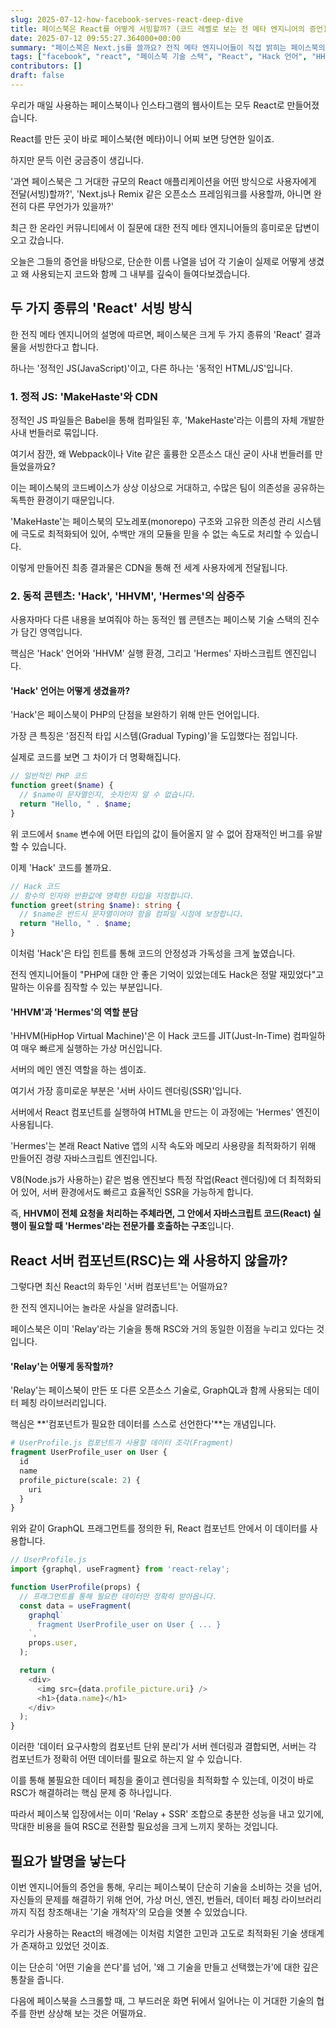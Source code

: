 ```yaml
---
slug: 2025-07-12-how-facebook-serves-react-deep-dive
title: 페이스북은 React를 어떻게 서빙할까? (코드 레벨로 보는 전 메타 엔지니어의 증언)
date: 2025-07-12 09:55:27.364000+00:00
summary: "페이스북은 Next.js를 쓸까요? 전직 메타 엔지니어들이 직접 밝히는 페이스북의 기술 스택. 'Hack' 언어는 어떻게 생겼는지, 사내 번들러 'MakeHaste'는 왜 만들었는지, 코드와 함께 그 비밀을 파헤쳐 봅니다."
tags: ["facebook", "react", "페이스북 기술 스택", "React", "Hack 언어", "HHVM", "Hermes", "Relay"]
contributors: []
draft: false
---
```


우리가 매일 사용하는 페이스북이나 인스타그램의 웹사이트는 모두 React로 만들어졌습니다.

React를 만든 곳이 바로 페이스북(현 메타)이니 어찌 보면 당연한 일이죠.

하지만 문득 이런 궁금증이 생깁니다.

'과연 페이스북은 그 거대한 규모의 React 애플리케이션을 어떤 방식으로 사용자에게 전달(서빙)할까?', 'Next.js나 Remix 같은 오픈소스 프레임워크를 사용할까, 아니면 완전히 다른 무언가가 있을까?'

최근 한 온라인 커뮤니티에서 이 질문에 대한 전직 메타 엔지니어들의 흥미로운 답변이 오고 갔습니다.

오늘은 그들의 증언을 바탕으로, 단순한 이름 나열을 넘어 각 기술이 실제로 어떻게 생겼고 왜 사용되는지 코드와 함께 그 내부를 깊숙이 들여다보겠습니다.

## 두 가지 종류의 'React' 서빙 방식

한 전직 메타 엔지니어의 설명에 따르면, 페이스북은 크게 두 가지 종류의 'React' 결과물을 서빙한다고 합니다.

하나는 '정적인 JS(JavaScript)'이고, 다른 하나는 '동적인 HTML/JS'입니다.

### 1. 정적 JS: 'MakeHaste'와 CDN

정적인 JS 파일들은 Babel을 통해 컴파일된 후, 'MakeHaste'라는 이름의 자체 개발한 사내 번들러로 묶입니다.

여기서 잠깐, 왜 Webpack이나 Vite 같은 훌륭한 오픈소스 대신 굳이 사내 번들러를 만들었을까요?

이는 페이스북의 코드베이스가 상상 이상으로 거대하고, 수많은 팀이 의존성을 공유하는 독특한 환경이기 때문입니다.

'MakeHaste'는 페이스북의 모노레포(monorepo) 구조와 고유한 의존성 관리 시스템에 극도로 최적화되어 있어, 수백만 개의 모듈을 믿을 수 없는 속도로 처리할 수 있습니다.

이렇게 만들어진 최종 결과물은 CDN을 통해 전 세계 사용자에게 전달됩니다.

### 2. 동적 콘텐츠: 'Hack', 'HHVM', 'Hermes'의 삼중주

사용자마다 다른 내용을 보여줘야 하는 동적인 웹 콘텐츠는 페이스북 기술 스택의 진수가 담긴 영역입니다.

핵심은 'Hack' 언어와 'HHVM' 실행 환경, 그리고 'Hermes' 자바스크립트 엔진입니다.

#### 'Hack' 언어는 어떻게 생겼을까?

'Hack'은 페이스북이 PHP의 단점을 보완하기 위해 만든 언어입니다.

가장 큰 특징은 '점진적 타입 시스템(Gradual Typing)'을 도입했다는 점입니다.

실제로 코드를 보면 그 차이가 더 명확해집니다.

```php
// 일반적인 PHP 코드
function greet($name) {
  // $name이 문자열인지, 숫자인지 알 수 없습니다.
  return "Hello, " . $name;
}
```

위 코드에서 `$name` 변수에 어떤 타입의 값이 들어올지 알 수 없어 잠재적인 버그를 유발할 수 있습니다.

이제 'Hack' 코드를 볼까요.

```php
// Hack 코드
// 함수의 인자와 반환값에 명확한 타입을 지정합니다.
function greet(string $name): string {
  // $name은 반드시 문자열이어야 함을 컴파일 시점에 보장합니다.
  return "Hello, " . $name;
}
```

이처럼 'Hack'은 타입 힌트를 통해 코드의 안정성과 가독성을 크게 높였습니다.

전직 엔지니어들이 "PHP에 대한 안 좋은 기억이 있었는데도 Hack은 정말 재밌었다"고 말하는 이유를 짐작할 수 있는 부분입니다.

#### 'HHVM'과 'Hermes'의 역할 분담

'HHVM(HipHop Virtual Machine)'은 이 Hack 코드를 JIT(Just-In-Time) 컴파일하여 매우 빠르게 실행하는 가상 머신입니다.

서버의 메인 엔진 역할을 하는 셈이죠.

여기서 가장 흥미로운 부분은 '서버 사이드 렌더링(SSR)'입니다.

서버에서 React 컴포넌트를 실행하여 HTML을 만드는 이 과정에는 'Hermes' 엔진이 사용됩니다.

'Hermes'는 본래 React Native 앱의 시작 속도와 메모리 사용량을 최적화하기 위해 만들어진 경량 자바스크립트 엔진입니다.

V8(Node.js가 사용하는) 같은 범용 엔진보다 특정 작업(React 렌더링)에 더 최적화되어 있어, 서버 환경에서도 빠르고 효율적인 SSR을 가능하게 합니다.

즉, **HHVM이 전체 요청을 처리하는 주체라면, 그 안에서 자바스크립트 코드(React) 실행이 필요할 때 'Hermes'라는 전문가를 호출하는 구조**입니다.

## React 서버 컴포넌트(RSC)는 왜 사용하지 않을까?

그렇다면 최신 React의 화두인 '서버 컴포넌트'는 어떨까요?

한 전직 엔지니어는 놀라운 사실을 알려줍니다.

페이스북은 이미 'Relay'라는 기술을 통해 RSC와 거의 동일한 이점을 누리고 있다는 것입니다.

#### 'Relay'는 어떻게 동작할까?

'Relay'는 페이스북이 만든 또 다른 오픈소스 기술로, GraphQL과 함께 사용되는 데이터 페칭 라이브러리입니다.

핵심은 **'컴포넌트가 필요한 데이터를 스스로 선언한다'**는 개념입니다.

```graphql
# UserProfile.js 컴포넌트가 사용할 데이터 조각(Fragment)
fragment UserProfile_user on User {
  id
  name
  profile_picture(scale: 2) {
    uri
  }
}
```

위와 같이 GraphQL 프래그먼트를 정의한 뒤, React 컴포넌트 안에서 이 데이터를 사용합니다.

```javascript
// UserProfile.js
import {graphql, useFragment} from 'react-relay';

function UserProfile(props) {
  // 프래그먼트를 통해 필요한 데이터만 정확히 받아옵니다.
  const data = useFragment(
    graphql`
      fragment UserProfile_user on User { ... }
    `,
    props.user,
  );

  return (
    <div>
      <img src={data.profile_picture.uri} />
      <h1>{data.name}</h1>
    </div>
  );
}
```

이러한 '데이터 요구사항의 컴포넌트 단위 분리'가 서버 렌더링과 결합되면, 서버는 각 컴포넌트가 정확히 어떤 데이터를 필요로 하는지 알 수 있습니다.

이를 통해 불필요한 데이터 페칭을 줄이고 렌더링을 최적화할 수 있는데, 이것이 바로 RSC가 해결하려는 핵심 문제 중 하나입니다.

따라서 페이스북 입장에서는 이미 'Relay + SSR' 조합으로 충분한 성능을 내고 있기에, 막대한 비용을 들여 RSC로 전환할 필요성을 크게 느끼지 못하는 것입니다.

## 필요가 발명을 낳는다

이번 엔지니어들의 증언을 통해, 우리는 페이스북이 단순히 기술을 소비하는 것을 넘어, 자신들의 문제를 해결하기 위해 언어, 가상 머신, 엔진, 번들러, 데이터 페칭 라이브러리까지 직접 창조해내는 '기술 개척자'의 모습을 엿볼 수 있었습니다.

우리가 사용하는 React의 배경에는 이처럼 치열한 고민과 고도로 최적화된 기술 생태계가 존재하고 있었던 것이죠.

이는 단순히 '어떤 기술을 쓴다'를 넘어, '왜 그 기술을 만들고 선택했는가'에 대한 깊은 통찰을 줍니다.

다음에 페이스북을 스크롤할 때, 그 부드러운 화면 뒤에서 일어나는 이 거대한 기술의 협주를 한번 상상해 보는 것은 어떨까요.

